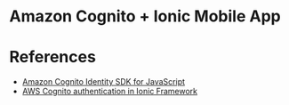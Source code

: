 # Amazon Cognito + Ionic Mobile App


References
=====
- [Amazon Cognito Identity SDK for JavaScript](https://github.com/aws/amazon-cognito-identity-js/)
- [AWS Cognito authentication in Ionic Framework](https://www.hawatel.com/blog/aws-cognito-authentication-in-ionic-framework)